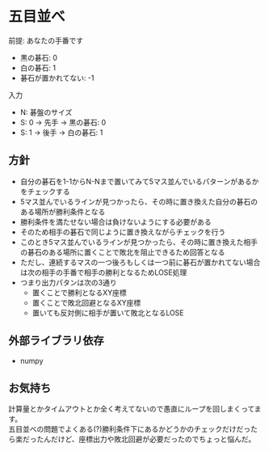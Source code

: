 # 五目並べ

前提: あなたの手番です
- 黒の碁石: 0
- 白の碁石: 1
- 碁石が置かれてない: -1

入力
- N: 碁盤のサイズ
- S: 0 -> 先手 -> 黒の碁石: 0
- S: 1 -> 後手 -> 白の碁石: 1

## 方針

- 自分の碁石を1-1からN-Nまで置いてみて5マス並んでいるパターンがあるかをチェックする
- 5マス並んでいるラインが見つかったら、その時に置き換えた自分の碁石のある場所が勝利条件となる
- 勝利条件を満たせない場合は負けないようにする必要がある
- そのため相手の碁石で同じように置き換えながらチェックを行う
- このとき5マス並んでいるラインが見つかったら、その時に置き換えた相手の碁石のある場所に置くことで敗北を阻止できるため回答となる
- ただし、連続するマスの一つ後ろもしくは一つ前に碁石が置かれてない場合は次の相手の手番で相手の勝利となるためLOSE処理
- つまり出力パタンは次の3通り
  - 置くことで勝利となるXY座標
  - 置くことで敗北回避となるXY座標
  - 置いても反対側に相手が置いて敗北となるLOSE

## 外部ライブラリ依存

- numpy

## お気持ち

計算量とかタイムアウトとか全く考えてないので愚直にループを回しまくってます。  
五目並べの問題でよくある(?)勝利条件下にあるかどうかのチェックだけだったら楽だったんだけど、座標出力や敗北回避が必要だったのでちょっと悩んだ。